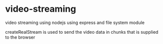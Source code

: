 # video-streaming

video streaming using nodejs using express and file system module

createRealStream is used to send the video data in chunks that is supplied to the browser
